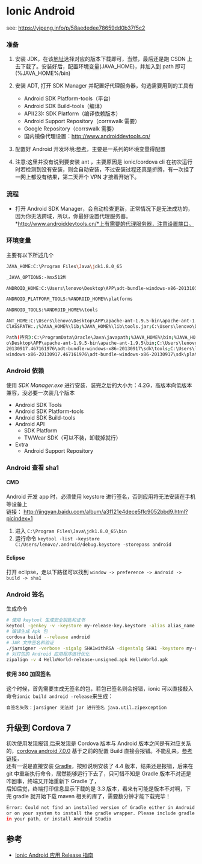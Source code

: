 # Ionic Android

see: https://yipeng.info/p/58aededee78659dd0b37f5c2

### 准备

1. 安装 JDK，在该[地址](http://www.oracle.com/technetwork/java/javase/downloads/jdk8-downloads-2133151.html)选择对应的版本下载即可，当然，最后还是跑 CSDN 上去下载了。安装好后，配置环境变量(JAVA_HOME)，并加入到 path 即可(%JAVA_HOME%/bin)

2. 安装 ADT, 打开 SDK Manager 并配置好代理服务器，勾选需要用到的工具有

   - Android SDK Platform-tools（平台）
   - Android SDK Build-tools（编译）
   - API(23): SDK Platform（编译依赖版本）
   - Android Support Repository（corrswalk 需要）
   - Google Repository（corrswalk 需要）
   - 国内镜像代理设置：http://www.androiddevtools.cn/

3. 配置好 Android 开发环境:[参考](http://www.cnblogs.com/zoupeiyang/p/4034517.html)，主要是一系列的环境变量得配置
4. 注意:这里并没有说到要安装 ant ，主要原因是 ionic/cordova cli 在初次运行时若检测到没有安装，则会自动安装，不过安装过程还真是折腾，有一次挂了一网上都没有结果，第二天开个 VPN 才接着开始下。

### 流程

- 打开 Android SDK Manager，会自动检查更新，正常情况下是无法成功的，因为你无法跨域，所以，你最好设置代理服务器。*http://www.androiddevtools.cn/*上有需要的代理服务器，注意设置端口。

### 环境变量

主要有以下所述几个

```bash
JAVA_HOME:C:\Program Files\Java\jdk1.8.0_65

_JAVA_OPTIONS:-Xmx512M

ANDROID_HOME:C:\Users\lenovo\Desktop\APP\adt-bundle-windows-x86-20131030\sdk

ANDROID_PLATFORM_TOOLS:%ANDROID_HOME%\platforms

ANDROID_TOOLS:%ANDROID_HOME%\tools

ANT_HOME:C:\Users\lenovo\Desktop\APP\apache-ant-1.9.5-bin\apache-ant-1.9.5
ClASSPATH:.;%JAVA_HOME%\lib;%JAVA_HOME%\lib\tools.jar;C:\Users\lenovo\Desktop\APP\apache-ant-1.9.5-bin\apache-ant-1.9.5\lib

Path(待究):C:\ProgramData\Oracle\Java\javapath;%JAVA_HOME%\bin;%JAVA_HOME%\jre\bin;%ANDROID_HOME%;C:\Users\lenov
o\Desktop\APP\apache-ant-1.9.5-bin\apache-ant-1.9.5\bin;C:\Users\lenovo\Desktop\APP\adt-bundle-windows-x86-
20130917.467161976\adt-bundle-windows-x86-20130917\sdk\tools;C:\Users\lenovo\Desktop\APP\adt-bundle-
windows-x86-20130917.467161976\adt-bundle-windows-x86-20130917\sdk\platform-tools;

```

### Android 依赖

使用 _SDK Manager.exe_ 进行安装，装完之后的大小为：4.2G，高版本向低版本兼容，没必要一次装几个版本

- Android SDK Tools
- Android SDK Platform-tools
- Android SDK Build-tools
- Android API
  - SDK Platform
  - TV/Wear SDK（可以不装，卸载掉就行）
- Extra
  - Android Support Repository

### Android 查看 sha1

#### CMD

Android 开发 app 时，必须使用 keystore 进行签名，否则应用将无法安装在手机等设备上  
链接： http://jingyan.baidu.com/album/a3f121e4dece5ffc9052bbd9.html?picindex=1

1. 进入 `C:\Program Files\Java\jdk1.8.0_65\bin`
2. 运行命令 `keytool -list -keystore C:/Users/lenovo/.android/debug.keystore -storepass android`

#### Eclipse

打开 eclipse，走以下路径可以找到
`window -> preference -> Android -> build -> sha1`

### Android 签名

生成命令

```bash
# 使用 keytool 生成安全钥匙和证书
keytool -genkey -v -keystore my-release-key.keystore -alias alias_name -keyalg RSA -keysize 2048 -validity 10000
# 编译生成 Apk 包
cordova build --release android
# JAR 文件签名和验证
./jarsigner -verbose -sigalg SHA1withRSA -digestalg SHA1 -keystore my-release-key.keystore android-release-unsigned.apk efos_key
# 对打包的 Android 应用程序进行优化
zipalign -v 4 HelloWorld-release-unsigned.apk HelloWorld.apk

```

#### 使用 360 加固签名

这个时候，首先需要生成无签名的包，若包已签名则会报错，ionic 可以直接敲入命令`ionic build android -release`来生成：

```bash
自签名失败：jarsigner 无法对 jar 进行签名 java.util.zipexception
```

## 升级到 Cordova 7

初次使用发现报错,后来发现是 Cordova 版本与 Android 版本之间是有对应关系的，[cordova android 7.0.0](http://cordova.apache.org/announcements/2017/12/04/cordova-android-7.0.0.html) 基于之前的配置 Build 直接会报错。不能乱来。[参考链接](http://stackoverflow.com/questions/43480076/ionic-2-error-could-not-find-an-installed-version-of-gradle-either-in-android)，  
还有一说是直接安装 [Gradle](https://docs.gradle.org/4.4.1/userguide/installation.html)，按照说明安装了 4.4 版本，结果还是报错，后来在 git 中重新执行命令，居然能够运行下去了，只可惜不知是 Gradle 版本不对还是咋回事，终端又开始重新下 Gradle 了，  
后知后觉，终端打印信息显示下载的是 3.3 版本，看来有可能是版本不对啊，下完 gradle 就开始下载 maven 相关的库了，需要数分钟才能下载完毕！

```bash
Error: Could not find an installed version of Gradle either in Android Studio,
or on your system to install the gradle wrapper. Please include gradle
in your path, or install Android Studio
```

## 参考

- [Ionic Android 应用 Release 指南](https://segmentfault.com/a/1190000002617037)
